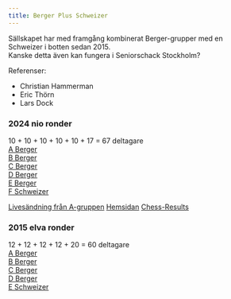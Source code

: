 ```yaml
---
title: Berger Plus Schweizer
---
```


Sällskapet har med framgång kombinerat Berger-grupper med en Schweizer i botten sedan 2015.  
Kanske detta även kan fungera i Seniorschack Stockholm?  

Referenser:
* Christian Hammerman
* Eric Thörn
* Lars Dock

### 2024 nio ronder
10 + 10 + 10 + 10 + 10 + 17 = 67 deltagare  
[A Berger](https://chess-results.com/tnr997893.aspx?lan=1&art=4)  
[B Berger](https://chess-results.com/tnr997894.aspx?lan=1&art=4)  
[C Berger](https://chess-results.com/tnr997902.aspx?lan=1&art=4)  
[D Berger](https://chess-results.com/tnr997900.aspx?lan=1&art=4)  
[E Berger](https://chess-results.com/tnr997901.aspx?lan=1&art=4)  
[F Schweizer](https://chess-results.com/tnr997911.aspx?lan=1&art=4)  

[Livesändning från A-gruppen](https://lichess.org/broadcast/sallskapets-hostturnering-2024/rond-1/eWJ5FUmP)
[Hemsidan](https://www.schacksallskapet.se/hostturneringen-ar-igang/)
[Chess-Results](https://chess-results.com/tnr997893.aspx?lan=6)

### 2015 elva ronder
12 + 12 + 12 + 12 + 20 = 60 deltagare  
[A Berger](https://archive.chess-results.com/tnr186506.aspx?lan=1&art=4)  
[B Berger](https://archive.chess-results.com/tnr186508.aspx?lan=1&art=4)  
[C Berger](https://archive.chess-results.com/tnr186511.aspx?lan=1&art=4)  
[D Berger](https://archive.chess-results.com/tnr186515.aspx?lan=1&art=4)  
[E Schweizer](https://archive.chess-results.com/tnr186516.aspx?lan=1&art=4)  
